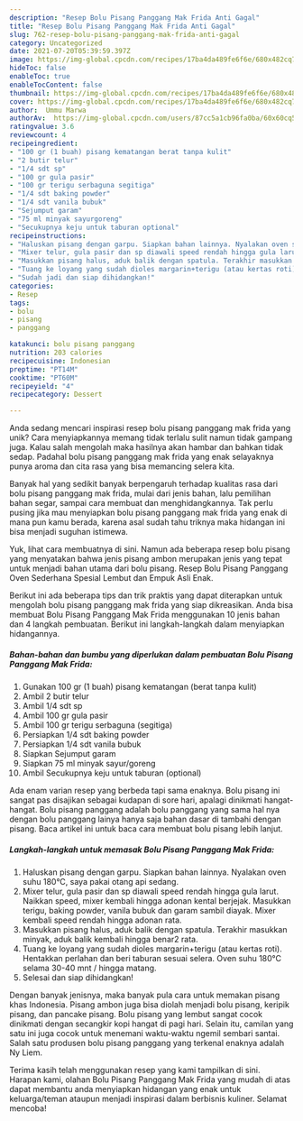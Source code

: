 ```yaml
---
description: "Resep Bolu Pisang Panggang Mak Frida Anti Gagal"
title: "Resep Bolu Pisang Panggang Mak Frida Anti Gagal"
slug: 762-resep-bolu-pisang-panggang-mak-frida-anti-gagal
category: Uncategorized
date: 2021-07-20T05:39:59.397Z
image: https://img-global.cpcdn.com/recipes/17ba4da489fe6f6e/680x482cq70/bolu-pisang-panggang-mak-frida-foto-resep-utama.jpg
hideToc: false
enableToc: true
enableTocContent: false
thumbnail: https://img-global.cpcdn.com/recipes/17ba4da489fe6f6e/680x482cq70/bolu-pisang-panggang-mak-frida-foto-resep-utama.jpg
cover: https://img-global.cpcdn.com/recipes/17ba4da489fe6f6e/680x482cq70/bolu-pisang-panggang-mak-frida-foto-resep-utama.jpg
author:  Ummu Marwa
authorAv:  https://img-global.cpcdn.com/users/87cc5a1cb96fa0ba/60x60cq50/avatar.jpg
ratingvalue: 3.6
reviewcount: 4
recipeingredient:
- "100 gr (1 buah) pisang kematangan berat tanpa kulit"
- "2 butir telur"
- "1/4 sdt sp"
- "100 gr gula pasir"
- "100 gr terigu serbaguna segitiga"
- "1/4 sdt baking powder"
- "1/4 sdt vanila bubuk"
- "Sejumput garam"
- "75 ml minyak sayurgoreng"
- "Secukupnya keju untuk taburan optional"
recipeinstructions:
- "Haluskan pisang dengan garpu. Siapkan bahan lainnya. Nyalakan oven suhu 180°C, saya pakai otang api sedang."
- "Mixer telur, gula pasir dan sp diawali speed rendah hingga gula larut. Naikkan speed, mixer kembali hingga adonan kental berjejak. Masukkan terigu, baking powder, vanila bubuk dan garam sambil diayak. Mixer kembali speed rendah hingga adonan rata."
- "Masukkan pisang halus, aduk balik dengan spatula. Terakhir masukkan minyak, aduk balik kembali hingga benar2 rata."
- "Tuang ke loyang yang sudah dioles margarin+terigu (atau kertas roti). Hentakkan perlahan dan beri taburan sesuai selera. Oven suhu 180°C selama 30-40 mnt / hingga matang."
- "Sudah jadi dan siap dihidangkan!"
categories:
- Resep
tags:
- bolu
- pisang
- panggang

katakunci: bolu pisang panggang 
nutrition: 203 calories
recipecuisine: Indonesian
preptime: "PT14M"
cooktime: "PT60M"
recipeyield: "4"
recipecategory: Dessert

---
```



Anda sedang mencari inspirasi resep bolu pisang panggang mak frida yang unik? Cara menyiapkannya memang tidak terlalu sulit namun tidak gampang juga. Kalau salah mengolah maka hasilnya akan hambar dan bahkan tidak sedap. Padahal bolu pisang panggang mak frida yang enak selayaknya punya aroma dan cita rasa yang bisa memancing selera kita.


Banyak hal yang sedikit banyak berpengaruh terhadap kualitas rasa dari bolu pisang panggang mak frida, mulai dari jenis bahan, lalu pemilihan bahan segar, sampai cara membuat dan menghidangkannya. Tak perlu pusing jika mau menyiapkan bolu pisang panggang mak frida yang enak di mana pun kamu berada, karena asal sudah tahu triknya maka hidangan ini bisa menjadi suguhan istimewa.

Yuk, lihat cara membuatnya di sini. Namun ada beberapa resep bolu pisang yang menyatakan bahwa jenis pisang ambon merupakan jenis yang tepat untuk menjadi bahan utama dari bolu pisang. Resep Bolu Pisang Panggang Oven Sederhana Spesial Lembut dan Empuk Asli Enak.


Berikut ini ada beberapa tips dan trik praktis yang dapat diterapkan untuk mengolah bolu pisang panggang mak frida yang siap dikreasikan. Anda bisa membuat Bolu Pisang Panggang Mak Frida menggunakan 10 jenis bahan dan 4 langkah pembuatan. Berikut ini langkah-langkah dalam menyiapkan hidangannya.

<!--inarticleads1-->

##### Bahan-bahan dan bumbu yang diperlukan dalam pembuatan Bolu Pisang Panggang Mak Frida:

1. Gunakan 100 gr (1 buah) pisang kematangan (berat tanpa kulit)
1. Ambil 2 butir telur
1. Ambil 1/4 sdt sp
1. Ambil 100 gr gula pasir
1. Ambil 100 gr terigu serbaguna (segitiga)
1. Persiapkan 1/4 sdt baking powder
1. Persiapkan 1/4 sdt vanila bubuk
1. Siapkan Sejumput garam
1. Siapkan 75 ml minyak sayur/goreng
1. Ambil Secukupnya keju untuk taburan (optional)


Ada enam varian resep yang berbeda tapi sama enaknya. Bolu pisang ini sangat pas disajikan sebagai kudapan di sore hari, apalagi dinikmati hangat-hangat. Bolu pisang panggang adalah bolu panggang yang sama hal nya dengan bolu panggang lainya hanya saja bahan dasar di tambahi dengan pisang. Baca artikel ini untuk baca cara membuat bolu pisang lebih lanjut. 

<!--inarticleads2-->

##### Langkah-langkah untuk memasak Bolu Pisang Panggang Mak Frida:

1. Haluskan pisang dengan garpu. Siapkan bahan lainnya. Nyalakan oven suhu 180°C, saya pakai otang api sedang.
1. Mixer telur, gula pasir dan sp diawali speed rendah hingga gula larut. Naikkan speed, mixer kembali hingga adonan kental berjejak. Masukkan terigu, baking powder, vanila bubuk dan garam sambil diayak. Mixer kembali speed rendah hingga adonan rata.
1. Masukkan pisang halus, aduk balik dengan spatula. Terakhir masukkan minyak, aduk balik kembali hingga benar2 rata.
1. Tuang ke loyang yang sudah dioles margarin+terigu (atau kertas roti). Hentakkan perlahan dan beri taburan sesuai selera. Oven suhu 180°C selama 30-40 mnt / hingga matang.
1. Selesai dan siap dihidangkan!

Dengan banyak jenisnya, maka banyak pula cara untuk memakan pisang khas Indonesia. Pisang ambon juga bisa diolah menjadi bolu pisang, keripik pisang, dan pancake pisang. Bolu pisang yang lembut sangat cocok dinikmati dengan secangkir kopi hangat di pagi hari. Selain itu, camilan yang satu ini juga cocok untuk menemani waktu-waktu ngemil sembari santai. Salah satu produsen bolu pisang panggang yang terkenal enaknya adalah Ny Liem. 

Terima kasih telah menggunakan resep yang kami tampilkan di sini. Harapan kami, olahan Bolu Pisang Panggang Mak Frida yang mudah di atas dapat membantu anda menyiapkan hidangan yang enak untuk keluarga/teman ataupun menjadi inspirasi dalam berbisnis kuliner. Selamat mencoba!

